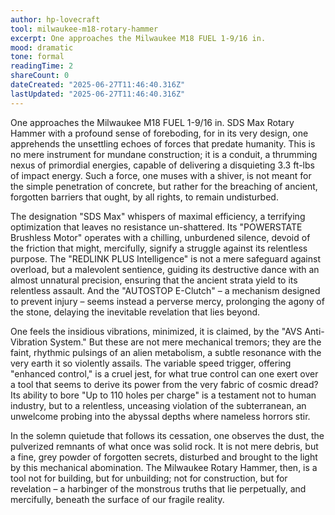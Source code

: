 ```yaml
---
author: hp-lovecraft
tool: milwaukee-m18-rotary-hammer
excerpt: One approaches the Milwaukee M18 FUEL 1-9/16 in.
mood: dramatic
tone: formal
readingTime: 2
shareCount: 0
dateCreated: "2025-06-27T11:46:40.316Z"
lastUpdated: "2025-06-27T11:46:40.316Z"
---
```


One approaches the Milwaukee M18 FUEL 1-9/16 in. SDS Max Rotary Hammer with a profound sense of foreboding, for in its very design, one apprehends the unsettling echoes of forces that predate humanity. This is no mere instrument for mundane construction; it is a conduit, a thrumming nexus of primordial energies, capable of delivering a disquieting 3.3 ft-lbs of impact energy. Such a force, one muses with a shiver, is not meant for the simple penetration of concrete, but rather for the breaching of ancient, forgotten barriers that ought, by all rights, to remain undisturbed.

The designation "SDS Max" whispers of maximal efficiency, a terrifying optimization that leaves no resistance un-shattered. Its "POWERSTATE Brushless Motor" operates with a chilling, unburdened silence, devoid of the friction that might, mercifully, signify a struggle against its relentless purpose. The "REDLINK PLUS Intelligence" is not a mere safeguard against overload, but a malevolent sentience, guiding its destructive dance with an almost unnatural precision, ensuring that the ancient strata yield to its relentless assault. And the "AUTOSTOP E-Clutch" – a mechanism designed to prevent injury – seems instead a perverse mercy, prolonging the agony of the stone, delaying the inevitable revelation that lies beyond.

One feels the insidious vibrations, minimized, it is claimed, by the "AVS Anti-Vibration System." But these are not mere mechanical tremors; they are the faint, rhythmic pulsings of an alien metabolism, a subtle resonance with the very earth it so violently assails. The variable speed trigger, offering "enhanced control," is a cruel jest, for what true control can one exert over a tool that seems to derive its power from the very fabric of cosmic dread? Its ability to bore "Up to 110 holes per charge" is a testament not to human industry, but to a relentless, unceasing violation of the subterranean, an unwelcome probing into the abyssal depths where nameless horrors stir.

In the solemn quietude that follows its cessation, one observes the dust, the pulverized remnants of what once was solid rock. It is not mere debris, but a fine, grey powder of forgotten secrets, disturbed and brought to the light by this mechanical abomination. The Milwaukee Rotary Hammer, then, is a tool not for building, but for unbuilding; not for construction, but for revelation – a harbinger of the monstrous truths that lie perpetually, and mercifully, beneath the surface of our fragile reality.
